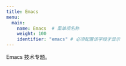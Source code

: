 ```yaml
---
title: Emacs
menu:
  main:
    name: Emacs  # 菜单项名称
    weight: 100
    identifier: "emacs" # 必须配置该字段才显示
---
```


Emacs 技术专题。
